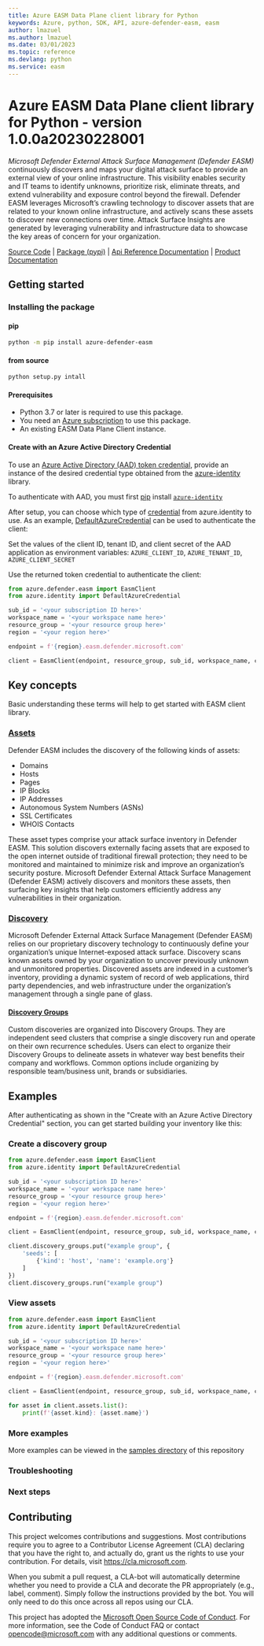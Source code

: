 ```yaml
---
title: Azure EASM Data Plane client library for Python
keywords: Azure, python, SDK, API, azure-defender-easm, easm
author: lmazuel
ms.author: lmazuel
ms.date: 03/01/2023
ms.topic: reference
ms.devlang: python
ms.service: easm
---
```


# Azure EASM Data Plane client library for Python - version 1.0.0a20230228001 

*Microsoft Defender External Attack Surface Management (Defender EASM)* continuously discovers and maps your digital attack surface to provide an external view of your online infrastructure. This visibility enables security and IT teams to identify unknowns, prioritize risk, eliminate threats, and extend vulnerability and exposure control beyond the firewall. Defender EASM leverages Microsoft’s crawling technology to discover assets that are related to your known online infrastructure, and actively scans these assets to discover new connections over time. Attack Surface Insights are generated by leveraging vulnerability and infrastructure data to showcase the key areas of concern for your organization.

[Source Code][source_code] | [Package (pypi)][pypi] | [Api Reference Documentation][api_reference] | [Product Documentation][product_documentation]

## Getting started
### Installing the package

#### pip
```bash
python -m pip install azure-defender-easm
```

#### from source
```bash
python setup.py intall
```

#### Prerequisites

- Python 3.7 or later is required to use this package.
- You need an [Azure subscription][azure_sub] to use this package.
- An existing EASM Data Plane Client instance.

#### Create with an Azure Active Directory Credential
To use an [Azure Active Directory (AAD) token credential][authenticate_with_token],
provide an instance of the desired credential type obtained from the
[azure-identity][azure_identity_credentials] library.

To authenticate with AAD, you must first [pip][pip] install [`azure-identity`][azure_identity_pip]

After setup, you can choose which type of [credential][azure_identity_credentials] from azure.identity to use.
As an example, [DefaultAzureCredential][default_azure_credential] can be used to authenticate the client:

Set the values of the client ID, tenant ID, and client secret of the AAD application as environment variables:
`AZURE_CLIENT_ID`, `AZURE_TENANT_ID`, `AZURE_CLIENT_SECRET`

Use the returned token credential to authenticate the client:

```python
from azure.defender.easm import EasmClient
from azure.identity import DefaultAzureCredential

sub_id = '<your subscription ID here>'
workspace_name = '<your workspace name here>'
resource_group = '<your resource group here>'
region = '<your region here>'

endpoint = f'{region}.easm.defender.microsoft.com'

client = EasmClient(endpoint, resource_group, sub_id, workspace_name, credential=DefaultAzureCredential())
```

## Key concepts
Basic understanding these terms will help to get started with EASM client library.

### [Assets][assets_documentation]
Defender EASM includes the discovery of the following kinds of assets:
-   Domains
-   Hosts
-   Pages
-   IP Blocks
-   IP Addresses
-   Autonomous System Numbers (ASNs)
-   SSL Certificates
-   WHOIS Contacts

These asset types comprise your attack surface inventory in Defender EASM. This solution discovers externally facing assets that are exposed to the open internet outside of traditional firewall protection; they need to be monitored and maintained to minimize risk and improve an organization’s security posture. Microsoft Defender External Attack Surface Management (Defender EASM) actively discovers and monitors these assets, then surfacing key insights that help customers efficiently address any vulnerabilities in their organization.

### [Discovery][discovery_documentation]
Microsoft Defender External Attack Surface Management (Defender EASM) relies on our proprietary discovery technology to continuously define your organization’s unique Internet-exposed attack surface. Discovery scans known assets owned by your organization to uncover previously unknown and unmonitored properties. Discovered assets are indexed in a customer’s inventory, providing a dynamic system of record of web applications, third party dependencies, and web infrastructure under the organization’s management through a single pane of glass.

#### [Discovery Groups][discovery_groups_documentation]
Custom discoveries are organized into Discovery Groups. They are independent seed clusters that comprise a single discovery run and operate on their own recurrence schedules. Users can elect to organize their Discovery Groups to delineate assets in whatever way best benefits their company and workflows. Common options include organizing by responsible team/business unit, brands or subsidiaries.

## Examples
After authenticating as shown in the "Create with an Azure Active Directory Credential" section, you can get started building your inventory like this:

### Create a discovery group
```python
from azure.defender.easm import EasmClient
from azure.identity import DefaultAzureCredential

sub_id = '<your subscription ID here>'
workspace_name = '<your workspace name here>'
resource_group = '<your resource group here>'
region = '<your region here>'

endpoint = f'{region}.easm.defender.microsoft.com'

client = EasmClient(endpoint, resource_group, sub_id, workspace_name, credential=DefaultAzureCredential())

client.discovery_groups.put("example group", {
	'seeds': [
	    {'kind': 'host', 'name': 'example.org'}
	]
})
client.discovery_groups.run("example group")
```

### View assets
```python
from azure.defender.easm import EasmClient
from azure.identity import DefaultAzureCredential

sub_id = '<your subscription ID here>'
workspace_name = '<your workspace name here>'
resource_group = '<your resource group here>'
region = '<your region here>'

endpoint = f'{region}.easm.defender.microsoft.com'

client = EasmClient(endpoint, resource_group, sub_id, workspace_name, credential=DefaultAzureCredential())

for asset in client.assets.list():
	print(f'{asset.kind}: {asset.name}')
```
### More examples
More examples can be viewed in the [samples directory][samples] of this repository

### Troubleshooting

### Next steps

## Contributing
This project welcomes contributions and suggestions. Most contributions require
you to agree to a Contributor License Agreement (CLA) declaring that you have
the right to, and actually do, grant us the rights to use your contribution.
For details, visit https://cla.microsoft.com.

When you submit a pull request, a CLA-bot will automatically determine whether
you need to provide a CLA and decorate the PR appropriately (e.g., label,
comment). Simply follow the instructions provided by the bot. You will only
need to do this once across all repos using our CLA.

This project has adopted the
[Microsoft Open Source Code of Conduct][code_of_conduct]. For more information,
see the Code of Conduct FAQ or contact opencode@microsoft.com with any
additional questions or comments.

<!-- LINKS -->
[code_of_conduct]: https://opensource.microsoft.com/codeofconduct/
[authenticate_with_token]: /azure/cognitive-services/authentication?tabs=powershell#authenticate-with-an-authentication-token
[azure_identity_credentials]: https://github.com/Azure/azure-sdk-for-python/tree/main/sdk/identity/azure-identity#credentials
[azure_identity_pip]: https://pypi.org/project/azure-identity/
[default_azure_credential]: https://github.com/Azure/azure-sdk-for-python/tree/main/sdk/identity/azure-identity#defaultazurecredential
[pip]: https://pypi.org/project/pip/
[azure_sub]: https://azure.microsoft.com/free/
[samples]: https://github.com/nathanfalke/azure-sdk-for-python/tree/main/sdk/easm/azure-defender-easm/samples
[assets_documentation]: https://learn.microsoft.com/azure/external-attack-surface-management/understanding-inventory-assets
[discovery_documentation]: https://learn.microsoft.com/azure/external-attack-surface-management/what-is-discovery
[discovery_groups_documentation]: https://learn.microsoft.com/azure/external-attack-surface-management/using-and-managing-discovery#discovery-groups
[source_code]: https://github.com/Azure/azure-sdk-for-python/tree/main/sdk/easm/azure-defender-easm/
[pypi]: https://pypi.org/project/azure-defender-easm/
[api_reference]: https://review.learn.microsoft.com/rest/api/defenderforeasm/?branch=easm
[product_documentation]:  https://learn.microsoft.com/azure/external-attack-surface-management/

